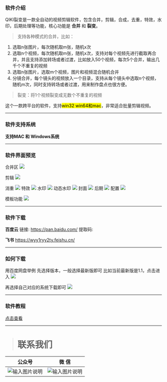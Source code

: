 ### 软件介绍

QIKI裂变是一款全自动的视频剪辑软件，包含合并，剪辑，合成，去重，特效，水印，后期处理等功能，核心功能是 **合并** 和 **裂变**。

> 支持各种模式的合并，比如：

1. 选取n张图片，每次随机取m张，随机x次
2. 选取n个视频，每次随机取m张，随机x次，支持对每个视频先进行截取再合并，并且支持添加转场或者过渡，比如放入50个视频，每次5个合并，输出几千个不重复的视频
3. 选取n张图片，选取m个视频，图片和视频混合随机合并
4. 分镜合并，每个镜头的视频放入一个目录，支持从每个镜头中选取n个视频，随机m次，同时支持转场或者过渡，用来制作盘点也很方便。

> 裂变：将1个视频裂变成无数个不重复的视频

这个一款跨平台的软件，支持<mark>win32 win64和mac</mark>，非常适合批量剪辑视频。

----

### 软件支持系统

**支持MAC 和 Windows系统**

----

### 软件界面预览

合并区
![](videoFission.assets/1.png)

剪辑
![](videoFission.assets/2.png)

消重
![](videoFission.assets/3.png)
特效
![](videoFission.assets/4.png)
水印
![](videoFission.assets/5.png)
动态水印
![](videoFission.assets/6.png)
封面
![](videoFission.assets/7.png)
后期
![](videoFission.assets/8.png)
配置
![](videoFission.assets/9.png)

模板功能
![](videoFission.assets/01.png)

----

### 软件下载

**百度云**
链接: https://pan.baidu.com/ 提取码: 

**飞书**
https://wyy1ryy2ty.feishu.cn/

----

### 如何下载

用百度网盘举例
先选择版本，一般选择最新版即可
比如当前最新版是1.1，点击进入
![](videoFission.assets/05.jpg)

再选择自己对应的系统下载即可
![](videoFission.assets/06.jpg)

----

### 软件教程

[点击查看](https://qikistudio.gitee.io/)

----
> # 联系我们

| 公众号                          | 微 信                         |
|:----------------------------:|:---------------------------:|
| ![输入图片说明](../static/gzh.png) | ![输入图片说明](../static/wx.png) |
